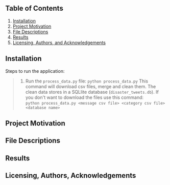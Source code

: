 
## Table of Contents

1. [Installation](#installation)
2. [Project Motivation](#motivation)
3. [File Descriptions](#files)
4. [Results](#results)
5. [Licensing, Authors, and Acknowledgements](#licensing)

## Installation <a name="installation"></a>

Steps to run the application:
> 1. Run the `process_data.py` file: `python process_data.py`
>   This command will download csv files, merge and clean them. The clean data stores in a SQLlite database (`disaster_tweets.db`). If you don't want to download the files use this command:  <br>
>`python process_data.py <message csv file> <category csv file> <database name>`
>

## Project Motivation<a name="motivation"></a>

## File Descriptions <a name="files"></a>

## Results<a name="results"></a>

## Licensing, Authors, Acknowledgements<a name="licensing"></a>


